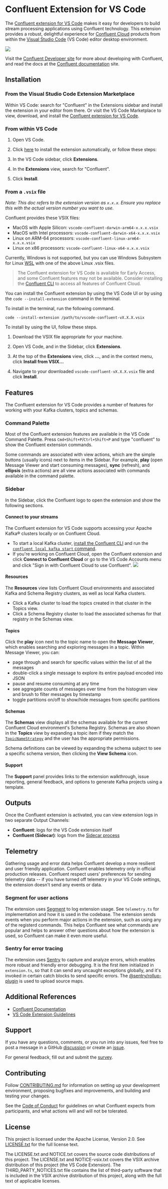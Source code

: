 # Confluent Extension for VS Code

The [Confluent extension for VS Code](https://github.com/confluentinc/vscode) makes it easy
for developers to build stream processing applications using Confluent technology. This extension
provides a robust, delightful experience for [Confluent Cloud](https://confluent.cloud/) products from within the
[Visual Studio Code](https://code.visualstudio.com/) (VS Code) editor desktop environment.

![](resources/readme-screenshot-dark.png)

Visit the [Confluent Developer site](https://developer.confluent.io/) for more about developing with
Confluent, and read the docs at the [Confluent documentation](docs.confluent.io) site.

## Installation

### From the Visual Studio Code Extension Marketplace

Within VS Code: search for "Confluent" in the Extensions sidebar and install the extension in your
editor from there. Or visit the VS Code Marketplace to view, download, and install the
[Confluent extension for VS Code](https://marketplace.visualstudio.com/items?itemName=confluentinc.vscode-confluent).

### From within VS Code

1. Open VS Code.

1. Click [here](vscode://confluentinc.vscode-confluent) to install the extension automatically, or
   follow these steps:

1. In the VS Code sidebar, click **Extensions**.

1. In the **Extensions** view, search for "Confluent".

1. Click **Install**.

### From a `.vsix` file

_Note: This doc refers to the extension version as `x.x.x`. Ensure you
replace this with the actual version number you want to use._

Confluent provides these VSIX files:

- MacOS with Apple Silicon: `vscode-confluent-darwin-arm64-x.x.x.vsix`
- MacOS with Intel processors: `vscode-confluent-darwin-x64-x.x.x.vsix`
- Linux on ARM-64 processors: `vscode-confluent-linux-arm64-x.x.x.vsix`
- Linux on x86 processors: `vscode-confluent-linux-x64-x.x.x.vsix`

Currently, Windows is not supported, but you can use Windows Subsystem for Linux
[WSL](https://learn.microsoft.com/en-us/windows/wsl/install) with one of the above Linux .vsix
files.

> The Confluent extension for VS Code is available for Early Access, and some Confluent features may not
> be available. Consider installing the
> [Confluent CLI](https://docs.confluent.io/confluent-cli/current/overview.html) to access all
> features of Confluent Cloud.

You can install the Confluent extension by using the VS Code UI or by using the
`code --install-extension` command in the terminal.

To install in the terminal, run the following command.

```
code --install-extension /path/to/vscode-confluent-vX.X.X.vsix
```

To install by using the UI, follow these steps.

1. Download the VSIX file appropriate for your machine.

1. Open VS Code, and in the Sidebar, click **Extensions**.

1. At the top of the **Extensions** view, click **...**, and in the context menu, click **Install
   from VSIX…**

1. Navigate to your downloaded `vscode-confluent-vX.X.X.vsix` file and click **Install**.

## Features

The Confluent extension for VS Code provides a number of features for working with your Kafka clusters,
topics and schemas.

### Command Palette

Most of the Confluent extension features are available in the VS Code Command Palette. Press
`Cmd+Shift+P`/`Ctrl+Shift+P` and type "confluent" to show the Confluent extension commands.

Some commands are associated with view actions, which are the simple buttons (usually icons) next to
items in the Sidebar. For example, **play** (open Message Viewer and start consuming messages),
**sync** (refresh), and **ellipsis** (extra actions) are all view actions associated with commands
available in the command palette.

### Sidebar

In the Sidebar, click the Confluent logo to open the extension and show the following sections.

#### Connect to your streams

The Confluent extension for VS Code supports accessing your Apache Kafka® clusters locally or on
Confluent Cloud.

- To start a local Kafka cluster,
  [install the Confluent CLI](https://docs.confluent.io/confluent-cli/current/overview.html) and run
  the
  [`confluent local kafka start` command](https://docs.confluent.io/confluent-cli/current/command-reference/local/kafka/confluent_local_kafka_start.html).
- If you're working on Confluent Cloud, open the Confluent extension and click **Connect to
  Confluent Cloud** or go to the VS Code Accounts menu and click "Sign in with Confluent Cloud to
  use Confluent". ![](resources/walkthrough/connect.png)

#### Resources

The **Resources** view lists Confluent Cloud environments and associated Kafka and Schema Registry
clusters, as well as local Kafka clusters.

- Click a Kafka cluster to load the topics created in that cluster in the Topics view.
- Click a Schema Registry cluster to load the associated schemas for that registry in the Schemas
  view.

#### Topics

Click the **play** icon next to the topic name to open the **Message Viewer**, which enables
searching and exploring messages in a topic. Within Message Viewer, you can:

- page through and search for specific values within the list of all the messages
- double-click a single message to explore its entire payload encoded into JSON
- pause and resume consuming at any time
- see aggregate counts of messages over time from the histogram view and brush to filter messages by
  timestamp
- toggle partitions on/off to show/hide messages from specific partitions

#### Schemas

The **Schemas** view displays all the schemas available for the current Confluent Cloud
environment's Schema Registry. Schemas are also shown in the **Topics** view by expanding a topic
item if they match the
[`TopicNameStrategy`](https://docs.confluent.io/platform/current/schema-registry/fundamentals/serdes-develop/index.html#overview)
and the user has the appropriate permissions.

Schema definitions can be viewed by expanding the schema subject to see a specific schema version,
then clicking the **View Schema** icon.

#### Support

The **Support** panel provides links to the extension walkthrough, issue reporting, general
feedback, and options to generate Kafka projects using a template.

## Outputs

Once the Confluent extension is activated, you can view extension logs in two separate Output
Channels:

- **Confluent**: logs for the VS Code extension itself
- **Confluent (Sidecar)**: logs from the
  [Sidecar process](https://github.com/confluentinc/ide-sidecar)

## Telemetry

Gathering usage and error data helps Confluent develop a more resilient and user friendly application.
Confluent enables telemetry only in official production releases. Confluent respect users' preferences
for sending telemetry data -- if you have turned off telemetry in your VS Code settings, the extension
doesn't send any events or data.

### Segment for user actions

The extension uses [Segment](https://segment.com/) to log extension usage. See `telemetry.ts` for
implementation and how it is used in the codebase. The extension sends events when you perform major
actions in the extension, such as using any of the registerd commands. This helps Confluent see what
commands are popular and helps to answer other questions about how the extension is used, so Confluent
can make it even more useful.

### Sentry for error tracing

The extension uses [Sentry](https://sentry.io) to capture and analyze errors, which enables more robust
and friendly error debugging. It is the first item initialized in `extension.ts`, so that it
can send any uncaught exceptions globally, and it's invoked in certain catch blocks to send specific
errors. The [@sentry/rollup-plugin](#) is used to upload source maps.

## Additional References

- [Confluent Documentation](https://docs.confluent.io/index.html)
- [VS Code Extension Guidelines](https://code.visualstudio.com/api/references/extension-guidelines)

## Support

If you have any questions, comments, or you run into any issues, feel free to post a message in a
GitHub [discussion](https://github.com/confluentinc/vscode/discussions) or create an
[issue](https://github.com/confluentinc/vscode/issues).

For general feedback, fill out and submit the [survey](https://www.surveymonkey.com/r/NYVKQD6).

## Contributing

Follow [CONTRIBUTING.md](/CONTRIBUTING.md) for information on setting up your development
environment, proposing bugfixes and improvements, and building and testing your changes.

See the [Code of Conduct](/CODE_OF_CONDUCT.md) for guidelines on what Confluent expects from
participants, and what actions will and will not be tolerated.

## License

This project is licensed under the Apache License, Version 2.0. See [LICENSE.txt](/LICENSE.txt) for
the full license text.

The LICENSE.txt and NOTICE.txt covers the source code distributions of this project. The LICENSE.txt
and NOTICE-vsix.txt covers the VSIX archive distribution of this project (the VS Code Extension).
The THIRD_PARTY_NOTICES.txt file contains the list of third-party software that is included in the
VSIX archive distribution of this project, along with the full text of applicable licenses.
